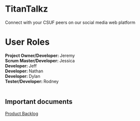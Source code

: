 # TitanTalkz
<p>Connect with your CSUF peers on our social media web platform<br></p>

<h1> User Roles </h1>
<a> <b> Project Owner/Developer: </b>  Jeremy <br>
 <b> Scrum Master/Developer: </b> Jessica <br>
 <b> Developer: </b> Jeff <br>
 <b> Developer: </b> Nathan <br>
 <b> Developer: </b> Dylan <br>
 <b> Tester/Developer: </b> Rodney <br> <br>
 </a>
<h2> Important documents </h2>
<a href="https://docs.google.com/spreadsheets/d/1YGsRNn6GbfR4w_zpE7lDsA35DG5Hzm8c5v1i1ieXOow/edit?usp=sharing"> Product Backlog </a> <br>
